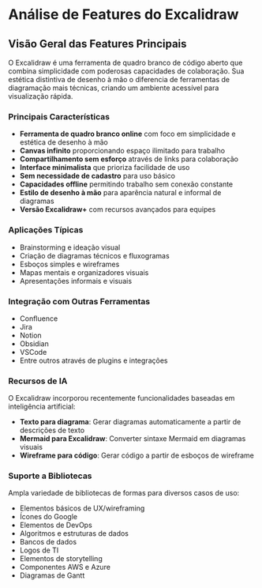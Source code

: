 # Análise de Features do Excalidraw

## Visão Geral das Features Principais

O Excalidraw é uma ferramenta de quadro branco de código aberto que combina simplicidade com poderosas capacidades de colaboração. Sua estética distintiva de desenho à mão o diferencia de ferramentas de diagramação mais técnicas, criando um ambiente acessível para visualização rápida.

### Principais Características

- **Ferramenta de quadro branco online** com foco em simplicidade e estética de desenho à mão
- **Canvas infinito** proporcionando espaço ilimitado para trabalho
- **Compartilhamento sem esforço** através de links para colaboração
- **Interface minimalista** que prioriza facilidade de uso
- **Sem necessidade de cadastro** para uso básico
- **Capacidades offline** permitindo trabalho sem conexão constante
- **Estilo de desenho à mão** para aparência natural e informal de diagramas
- **Versão Excalidraw+** com recursos avançados para equipes

### Aplicações Típicas

- Brainstorming e ideação visual
- Criação de diagramas técnicos e fluxogramas
- Esboços simples e wireframes
- Mapas mentais e organizadores visuais
- Apresentações informais e visuais

### Integração com Outras Ferramentas

- Confluence
- Jira
- Notion
- Obsidian
- VSCode
- Entre outros através de plugins e integrações

### Recursos de IA

O Excalidraw incorporou recentemente funcionalidades baseadas em inteligência artificial:

- **Texto para diagrama**: Gerar diagramas automaticamente a partir de descrições de texto
- **Mermaid para Excalidraw**: Converter sintaxe Mermaid em diagramas visuais
- **Wireframe para código**: Gerar código a partir de esboços de wireframe

### Suporte a Bibliotecas

Ampla variedade de bibliotecas de formas para diversos casos de uso:

- Elementos básicos de UX/wireframing
- Ícones do Google
- Elementos de DevOps
- Algoritmos e estruturas de dados
- Bancos de dados
- Logos de TI
- Elementos de storytelling
- Componentes AWS e Azure
- Diagramas de Gantt
